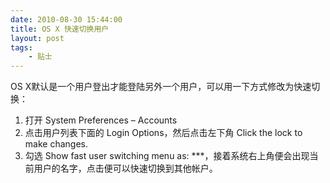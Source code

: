 ```yaml
---
date: 2010-08-30 15:44:00
title: OS X 快速切换用户
layout: post
tags:
    - 贴士
---
```

OS X默认是一个用户登出才能登陆另外一个用户，可以用一下方式修改为快速切换：

1. 打开 System Preferences – Accounts
2. 点击用户列表下面的 Login Options，然后点击左下角 Click the lock to make changes.
3. 勾选 Show fast user switching menu as: ***，接着系统右上角便会出现当前用户的名字，点击便可以快速切换到其他帐户。
